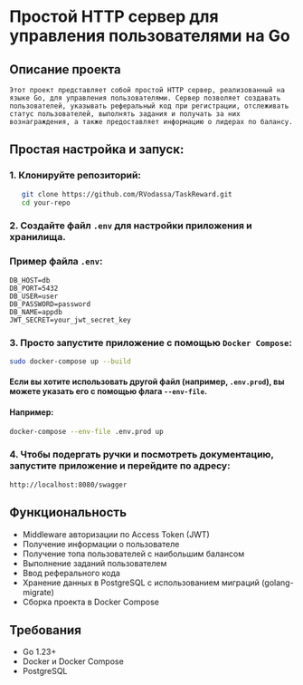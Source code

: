 # Простой HTTP сервер для управления пользователями на Go

## Описание проекта
`Этот проект представляет собой простой HTTP сервер, реализованный на языке Go, для управления пользователями.
Сервер позволяет создавать пользователей, указывать реферальный код при регистрации,
отслеживать статус пользователей, выполнять задания и получать за них вознаграждения,
а также предоставляет информацию о лидерах по балансу.`

## Простая настройка и запуск:

### 1. Клонируйте репозиторий:
```bash
   git clone https://github.com/RVodassa/TaskReward.git
   cd your-repo
```
### 2. Создайте файл `.env` для настройки приложения и хранилища.
### Пример файла `.env`:
```env
DB_HOST=db
DB_PORT=5432
DB_USER=user
DB_PASSWORD=password
DB_NAME=appdb
JWT_SECRET=your_jwt_secret_key
```

### 3. Просто запустите приложение с помощью `Docker Compose`:
```bash
sudo docker-compose up --build
```
#### Если вы хотите использовать другой файл (например, `.env.prod`), вы можете указать его с помощью флага `--env-file`.
#### Например:
```bash
docker-compose --env-file .env.prod up
```

### 4. Чтобы подергать ручки и посмотреть документацию, запустите приложение и перейдите по адресу:
```http://localhost:8080/swagger``` 


## Функциональность
- Middleware авторизации по Access Token (JWT)
- Получение информации о пользователе
- Получение топа пользователей с наибольшим балансом
- Выполнение заданий пользователем
- Ввод реферального кода
- Хранение данных в PostgreSQL с использованием миграций (golang-migrate)
- Сборка проекта в Docker Compose

## Требования
- Go 1.23+
- Docker и Docker Compose
- PostgreSQL
